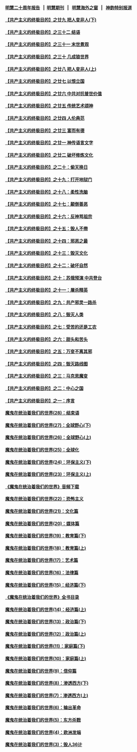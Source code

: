 #### [明慧二十周年报告](https://github.com/gfw-breaker/mh-reports/blob/master/README.md?t=07222301) &nbsp;&nbsp;|&nbsp;&nbsp;[明慧期刊](https://github.com/gfw-breaker/mh-qikan) &nbsp;&nbsp;|&nbsp;&nbsp; [明慧海外之窗](https://github.com/gfw-breaker/mh-news/blob/master/README.md?t=07222301) &nbsp;&nbsp;|&nbsp;&nbsp; [神韵特别报道](https://github.com/gfw-breaker/mh-news/blob/master/shenyun.md?t=07222301) 

#### [【共产主义的终极目的】之廿九 把人变非人(下)](../pages/nsc422/n11344140.md?t=07222301) 

#### [【共产主义的终极目的】之三十二 结语](../pages/nsc422/n11360535.md?t=07222301) 

#### [【共产主义的终极目的】之三十一 末世景观](../pages/nsc422/n11351129.md?t=07222301) 

#### [【共产主义的终极目的】之三十 几成狼世界](../pages/nsc422/n11348280.md?t=07222301) 

#### [【共产主义的终极目的】之廿八 把人变非人(上)](../pages/nsc422/n11340492.md?t=07222301) 

#### [【共产主义的终极目的】之廿七 以恨立国](../pages/nsc422/n11336944.md?t=07222301) 

#### [【共产主义的终极目的】之廿六 中共对抗普世价值](../pages/nsc422/n11324785.md?t=07222301) 

#### [【共产主义的终极目的】之廿五 传统艺术颂神](../pages/nsc422/n11296396.md?t=07222301) 

#### [【共产主义的终极目的】之廿四 人伦典范](../pages/nsc422/n11296397.md?t=07222301) 

#### [【共产主义的终极目的】之廿三 富而有德](../pages/nsc422/n11283598.md?t=07222301) 

#### [【共产主义的终极目的】之廿一 神传语言文字](../pages/nsc422/n11263265.md?t=07222301) 

#### [【共产主义的终极目的】之廿二 破坏修炼文化](../pages/nsc422/n11245728.md?t=07222301) 

#### [【共产主义的终极目的】之二十：偷天换日](../pages/nsc422/n11238846.md?t=07222301) 

#### [【共产主义的终极目的】之十九：打开地狱门](../pages/nsc422/n11206376.md?t=07222301) 

#### [【共产主义的终极目的】之十八：柔性洗脑](../pages/nsc422/n11199994.md?t=07222301) 

#### [【共产主义的终极目的】之十七：颠倒善恶](../pages/nsc422/n11179782.md?t=07222301) 

#### [【共产主义的终极目的】之十六：反神骂祖宗](../pages/nsc422/n11166798.md?t=07222301) 

#### [【共产主义的终极目的】之十五：毁人不倦](../pages/nsc422/n11166792.md?t=07222301) 

#### [【共产主义的终极目的】之十四：邪恶之最](../pages/nsc422/n11150249.md?t=07222301) 

#### [【共产主义的终极目的】之十三：毁灭文化](../pages/nsc422/n11135227.md?t=07222301) 

#### [【共产主义的终极目的】之十二：破坏自然](../pages/nsc422/n11135214.md?t=07222301) 

#### [【共产主义的终极目的】之十：苏俄预演 中共登台](../pages/nsc422/n11118424.md?t=07222301) 

#### [【共产主义的终极目的】之十一：屠杀精英](../pages/nsc422/n11118442.md?t=07222301) 

#### [【共产主义的终极目的】之九：共产邪灵一路杀](../pages/nsc422/n11114139.md?t=07222301) 

#### [【共产主义的终极目的】之八：毁灭人类](../pages/nsc422/n11108503.md?t=07222301) 

#### [【共产主义的终极目的】之七：受苦的还是工农](../pages/nsc422/n11101809.md?t=07222301) 

#### [【共产主义的终极目的】之六：甜头和苦头](../pages/nsc422/n11096971.md?t=07222301) 

#### [【共产主义的终极目的】之五：万变不离其邪](../pages/nsc422/n11091285.md?t=07222301) 

#### [【共产主义的终极目的】之四：毁灭路线图](../pages/nsc422/n11086284.md?t=07222301) 

#### [【共产主义的终极目的】之三：马克思魔变](../pages/nsc422/n11061941.md?t=07222301) 

#### [【共产主义的终极目的】之二：中心之国](../pages/nsc422/n11047728.md?t=07222301) 

#### [【共产主义的终极目的】之一：序言](../pages/nsc422/n11086077.md?t=07222301) 

#### [魔鬼在统治着我们的世界(28)：结束语](../pages/nsc422/n10936246.md?t=07222301) 

#### [魔鬼在统治着我们的世界(27)：全球野心(下)](../pages/nsc422/n10928319.md?t=07222301) 

#### [魔鬼在统治着我们的世界(26)：全球野心(上)](../pages/nsc422/n10900318.md?t=07222301) 

#### [魔鬼在统治着我们的世界(25)：全球化](../pages/nsc422/n10788205.md?t=07222301) 

#### [魔鬼在统治着我们的世界(24)：环保主义(下)](../pages/nsc422/n10695307.md?t=07222301) 

#### [魔鬼在统治着我们的世界(23)：环保主义(上)](../pages/nsc422/n10688613.md?t=07222301) 

#### [《魔鬼在统治着我们的世界》音频下载](../pages/nsc422/n10635553.md?t=07222301) 

#### [魔鬼在统治着我们的世界(22)：恐怖主义](../pages/nsc422/n10614727.md?t=07222301) 

#### [魔鬼在统治着我们的世界(21)：文化篇](../pages/nsc422/n10597706.md?t=07222301) 

#### [魔鬼在统治着我们的世界(20)：媒体篇](../pages/nsc422/n10586579.md?t=07222301) 

#### [魔鬼在统治着我们的世界(19)：教育篇(下)](../pages/nsc422/n10564808.md?t=07222301) 

#### [魔鬼在统治着我们的世界(18)：教育篇(上)](../pages/nsc422/n10526970.md?t=07222301) 

#### [魔鬼在统治着我们的世界(17)：艺术篇](../pages/nsc422/n10499093.md?t=07222301) 

#### [魔鬼在统治着我们的世界(16)：法律篇](../pages/nsc422/n10485969.md?t=07222301) 

#### [魔鬼在统治着我们的世界(15)：经济篇(下)](../pages/nsc422/n10469975.md?t=07222301) 

#### [《魔鬼在统治着我们的世界》全书目录](../pages/nsc422/n10464261.md?t=07222301) 

#### [魔鬼在统治着我们的世界(14)：经济篇(上)](../pages/nsc422/n10457370.md?t=07222301) 

#### [魔鬼在统治着我们的世界(13)：政治篇(下)](../pages/nsc422/n10448270.md?t=07222301) 

#### [魔鬼在统治着我们的世界(12)：政治篇(上)](../pages/nsc422/n10444576.md?t=07222301) 

#### [魔鬼在统治着我们的世界(11)：家庭篇(下)](../pages/nsc422/n10440961.md?t=07222301) 

#### [魔鬼在统治着我们的世界(10)：家庭篇(上)](../pages/nsc422/n10435448.md?t=07222301) 

#### [魔鬼在统治着我们的世界(9)：信仰篇](../pages/nsc422/n10432159.md?t=07222301) 

#### [魔鬼在统治着我们的世界(8)：渗透西方(下)](../pages/nsc422/n10429603.md?t=07222301) 

#### [魔鬼在统治着我们的世界(7)：渗透西方(上)](../pages/nsc422/n10426013.md?t=07222301) 

#### [魔鬼在统治着我们的世界(6)：输出革命](../pages/nsc422/n10421536.md?t=07222301) 

#### [魔鬼在统治着我们的世界(5)：东方杀戮](../pages/nsc422/n10417707.md?t=07222301) 

#### [魔鬼在统治着我们的世界(4)：欧洲发端](../pages/nsc422/n10414890.md?t=07222301) 

#### [魔鬼在统治着我们的世界(3)：毁人36计](../pages/nsc422/n10411583.md?t=07222301) 

